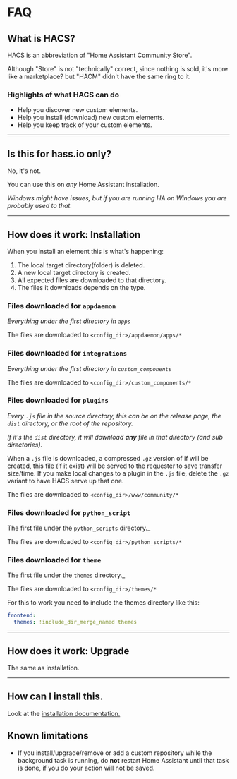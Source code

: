 # FAQ

## What is HACS?

HACS is an abbreviation of "Home Assistant Community Store".

Although "Store" is not "technically" correct, since nothing is sold, it's more like a marketplace? but "HACM" didn't have the same ring to it.

### Highlights of what HACS can do

- Help you discover new custom elements.
- Help you install (download) new custom elements.
- Help you keep track of your custom elements.

***

## Is this for hass.io only?

No, it's not.

You can use this on _any_ Home Assistant installation.

_Windows might have issues, but if you are running HA on Windows you are probably used to that._

***

## How does it work: Installation

When you install an element this is what's happening:

1. The local target directory(folder) is deleted.
1. A new local target directory is created.
1. All expected files are downloaded to that directory.
1. The files it downloads depends on the type.

### Files downloaded for `appdaemon`

_Everything under the first directory in `apps`_

The files are downloaded to `<config_dir>/appdaemon/apps/*`

### Files downloaded for `integrations`

_Everything under the first directory in `custom_components`_


The files are downloaded to `<config_dir>/custom_components/*`

### Files downloaded for `plugins`

_Every `.js` file in the source directory, this can be on the release page, the `dist` directory, or the root of the repository._

_If it's the `dist` directory, it will download **any** file in that directory (and sub directories)._

When a `.js` file is downloaded, a compressed `.gz` version of if will be created, this file (if it exist) will be served to the requester to save transfer size/time.
If you make local changes to a plugin in the `.js` file, delete the `.gz` variant to have HACS serve up that one.


The files are downloaded to `<config_dir>/www/community/*`

### Files downloaded for `python_script`

The first file under the `python_scripts` directory._

The files are downloaded to `<config_dir>/python_scripts/*`

### Files downloaded for `theme`

The first file under the `themes` directory._

The files are downloaded to `<config_dir>/themes/*`

For this to work you need to include the themes directory like this:

```yaml
frontend:
  themes: !include_dir_merge_named themes
```

***

## How does it work: Upgrade

The same as installation.

***

## How can I install this.

Look at the [installation documentation.](../installation/manual/)

## Known limitations

- If you install/upgrade/remove or add a custom repository while the background task is running, do **not** restart Home Assistant until that task is done, if you do your action will not be saved.
